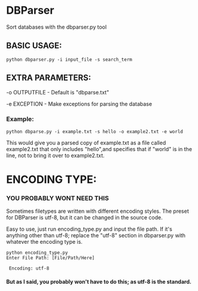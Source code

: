 # DBParser
Sort databases with the dbparser.py tool

## BASIC USAGE:

```
python dbparser.py -i input_file -s search_term
```

## EXTRA PARAMETERS:

-o OUTPUTFILE - Default is "dbparse.txt"

-e EXCEPTION - Make exceptions for parsing the database

### Example:

```
python dbparse.py -i example.txt -s hello -o example2.txt -e world
```

This would give you a parsed copy of example.txt as a file called example2.txt that only includes "hello",and specifies that if "world" is in the line, not to bring it over to example2.txt.

# ENCODING TYPE:

### YOU PROBABLY WONT NEED THIS

Sometimes filetypes are written with different encoding styles. The preset for DBParser is utf-8, but it can be changed in the source code.

Easy to use, just run encoding_type.py and input the file path. If it's anything other than utf-8; replace the "utf-8" section in dbparser.py with whatever the encoding type is.

```
python encoding_type.py
Enter File Path: [File/Path/Here]

 Encoding: utf-8
```

#### But as I said, you probably won't have to do this; as utf-8 is the standard.
